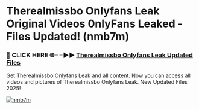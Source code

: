# Therealmissbo Onlyfans Leak Original Videos 0nlyFans Leaked - Files Updated! (nmb7m)

<h3>🔴 CLICK HERE 🌐==►► <a href="https://tinyurl.com/2jnfzry5" rel="nofollow">Therealmissbo Onlyfans Leak Updated Files</a></h3>

Get Therealmissbo Onlyfans Leak and all content. Now you can access all videos and pictures of Therealmissbo Onlyfans Leak. New Updated Files 2025!

[![nmb7m](https://i.imgur.com/GyGTBgg.gif)](https://tinyurl.com/2jnfzry5)
